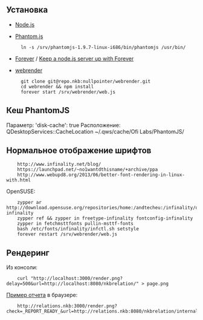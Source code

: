 Установка
---------
* [Node.js](https://github.com/joyent/node/wiki/Installing-Node.js-via-package-manager#opensuse--sle)
* [Phantom.js](http://phantomjs.org/download.html)
    
        ln -s /srv/phantomjs-1.9.7-linux-i686/bin/phantomjs /usr/bin/

* [Forever](https://github.com/nodejitsu/forever#installation) / [Keep a node.js server up with Forever](http://blog.nodejitsu.com/keep-a-nodejs-server-up-with-forever/)
* [webrender](http://repo.nkb/git/gitweb.cgi?p=nullpointer/webrender.git;a=summary)

        git clone git@repo.nkb:nullpointer/webrender.git
        cd webrender && npm install
        forever start /srv/webrender/web.js


Кеш PhantomJS
-------------
Параметр:
    'disk-cache': true
Расположение:
    QDesktopServices::CacheLocation
    ~/.qws/cache/Ofi Labs/PhantomJS/


Нормальное отображение шрифтов
------------------------------

        http://www.infinality.net/blog/
        https://launchpad.net/~no1wantdthisname/+archive/ppa
        http://www.webupd8.org/2013/06/better-font-rendering-in-linux-with.html

OpenSUSE:

        zypper ar http://download.opensuse.org/repositories/home:/andtecheu:/infinality/openSUSE_12.1/ infinality
        zypper ref && zypper in freetype-infinality fontconfig-infinality
        zypper in fetchmsttfonts pullin-msttf-fonts
        bash /etc/fonts/infinality/infctl.sh setstyle
        forever restart /srv/webrender/web.js

Рендеринг
---------
Из консоли:

        curl "http://localhost:3000/render.png?delay=500&url=http://localhost:8080/nkbrelation/" > page.png

[Пример отчета](http://relations.nkb:8080/nkbrelation/internal/report/534eb884e4b005a5d2fea86b) в браузере:

        http://relations.nkb:3000/render.png?check=_REPORT_READY_&url=http://relations.nkb:8080/nkbrelation/internal/report/534eb884e4b005a5d2fea86b
